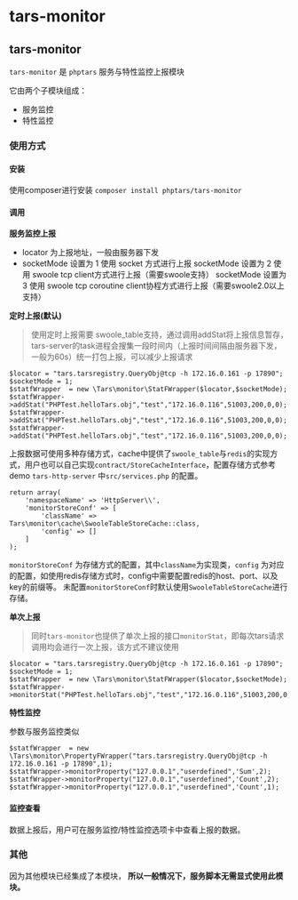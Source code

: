 # tars-monitor

## tars-monitor

`tars-monitor` 是 `phptars` 服务与特性监控上报模块

它由两个子模块组成：

* 服务监控
* 特性监控

### 使用方式

#### 安装

使用composer进行安装 `composer install phptars/tars-monitor`

#### 调用

**服务监控上报**

* locator 为上报地址，一般由服务器下发
* socketMode 设置为 1 使用 socket 方式进行上报 socketMode 设置为 2 使用 swoole tcp client方式进行上报（需要swoole支持） socketMode 设置为 3 使用 swoole tcp coroutine client协程方式进行上报（需要swoole2.0以上支持）

**定时上报\(默认\)**

> 使用定时上报需要 swoole\_table支持，通过调用addStat将上报信息暂存，tars-server的task进程会搜集一段时间内（上报时间间隔由服务器下发，一般为60s）统一打包上报，可以减少上报请求

```text
$locator = "tars.tarsregistry.QueryObj@tcp -h 172.16.0.161 -p 17890";
$socketMode = 1;
$statfWrapper  = new \Tars\monitor\StatFWrapper($locator,$socketMode);  
$statfWrapper->addStat("PHPTest.helloTars.obj","test","172.16.0.116",51003,200,0,0);  
$statfWrapper->addStat("PHPTest.helloTars.obj","test","172.16.0.116",51003,200,0,0);  
$statfWrapper->addStat("PHPTest.helloTars.obj","test","172.16.0.116",51003,200,0,0);
```

上报数据可使用多种存储方式，cache中提供了`swoole_table`与`redis`的实现方式，用户也可以自己实现`contract/StoreCacheInterface`，配置存储方式参考demo `tars-http-server` 中`src/services.php` 的配置。

```text
return array(
    'namespaceName' => 'HttpServer\\',
    'monitorStoreConf' => [
        'className' => Tars\monitor\cache\SwooleTableStoreCache::class,
        'config' => []
    ]
);
```

`monitorStoreConf` 为存储方式的配置，其中`className`为实现类，`config` 为对应的配置，如使用redis存储方式时，config中需要配置redis的host、port、以及key的前缀等。 未配置`monitorStoreConf`时默认使用`SwooleTableStoreCache`进行存储。

**单次上报**

> 同时`tars-monitor`也提供了单次上报的接口`monitorStat`，即每次tars请求调用均会进行一次上报，该方式不建议使用

```text
$locator = "tars.tarsregistry.QueryObj@tcp -h 172.16.0.161 -p 17890";
$socketMode = 1;
$statfWrapper  = new \Tars\monitor\StatFWrapper($locator,$socketMode);  
$statfWrapper->monitorStat("PHPTest.helloTars.obj","test","172.16.0.116",51003,200,0,0);
```

**特性监控**

参数与服务监控类似

```text
$statfWrapper  = new \Tars\monitor\PropertyFWrapper("tars.tarsregistry.QueryObj@tcp -h 172.16.0.161 -p 17890",1);  
$statfWrapper->monitorProperty("127.0.0.1","userdefined",'Sum',2);  
$statfWrapper->monitorProperty("127.0.0.1","userdefined",'Count',2);  
$statfWrapper->monitorProperty("127.0.0.1","userdefined",'Count',1);
```

#### 监控查看

数据上报后，用户可在服务监控/特性监控选项卡中查看上报的数据。

### 其他

因为其他模块已经集成了本模块， **所以一般情况下，服务脚本无需显式使用此模块。**

